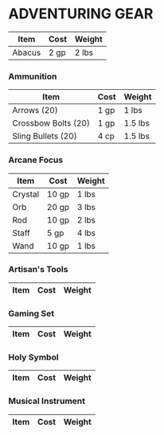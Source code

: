 # ADVENTURING GEAR

| Item | Cost | Weight |
| --- | --- | --- |
| Abacus | 2 gp | 2 lbs |

### Ammunition
| Item | Cost | Weight |
| --- | --- | --- |
| Arrows (20) | 1 gp | 1 lbs |
| Crossbow Bolts (20) | 1 gp | 1.5 lbs |
| Sling Bullets (20) | 4 cp | 1.5 lbs |

### Arcane Focus
| Item | Cost | Weight |
| --- | --- | --- |
| Crystal | 10 gp | 1 lbs |
| Orb | 20 gp | 3 lbs |
| Rod | 10 gp | 2 lbs |
| Staff | 5 gp | 4 lbs |
| Wand | 10 gp | 1 lbs |

### Artisan's Tools
| Item | Cost | Weight |
| --- | --- | --- |

### Gaming Set
| Item | Cost | Weight |
| --- | --- | --- |

### Holy Symbol
| Item | Cost | Weight |
| --- | --- | --- |

### Musical Instrument
| Item | Cost | Weight |
| --- | --- | --- |


